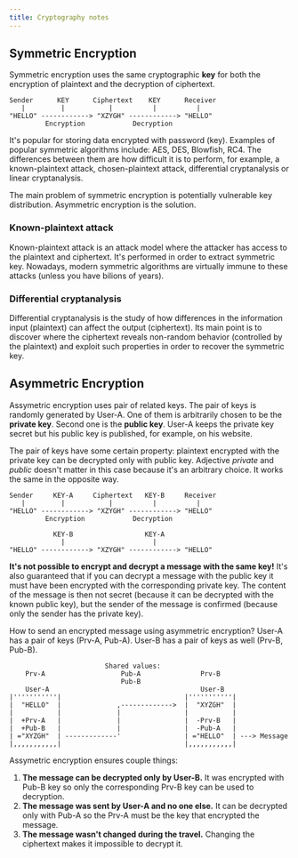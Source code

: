 ```yaml
---
title: Cryptography notes
---
```


## Symmetric Encryption

Symmetric encryption uses the same cryptographic **key** for both the encryption of plaintext and the decryption of ciphertext.

```text
Sender      KEY      Ciphertext    KEY      Receiver
   |         |           |          |          | 
"HELLO" ------------> "XZYGH" ------------> "HELLO"
         Encryption            Decryption
```

It's popular for storing data encrypted with password (key). Examples of popular symmetric algorithms include: AES, DES, Blowfish, RC4. The differences between them are how difficult it is to perform, for example, a known-plaintext attack, chosen-plaintext attack, differential cryptanalysis or linear cryptanalysis.

The main problem of symmetric encryption is potentially vulnerable key distribution. Asymmetric encryption is the solution.

### Known-plaintext attack
Known-plaintext attack is an attack model where the attacker has access to the plaintext and ciphertext. It's performed in order to extract symmetric key. Nowadays, modern symmetric algorithms are virtually immune to these attacks (unless you have bilions of years).

### Differential cryptanalysis
Differential cryptanalysis is the study of how differences in the information input (plaintext) can affect the output (ciphertext). Its main point is to discover where the ciphertext reveals non-random behavior (controlled by the plaintext) and exploit such properties in order to recover the symmetric key.

## Asymmetric Encryption

Assymetric encryption uses pair of related keys. The pair of keys is randomly generated by User-A. One of them is arbitrarily chosen to be the **private key**. Second one is the **public key**. User-A keeps the private key secret but his public key is published, for example, on his website.

The pair of keys have some certain property: plaintext encrypted with the private key can be decrypted only with public key. Adjective _private_ and _public_ doesn't matter in this case because it's an arbitrary choice. It works the same in the opposite way.

```text
Sender     KEY-A     Ciphertext   KEY-B     Receiver
   |         |           |          |          |
"HELLO" ------------> "XZYGH" ------------> "HELLO"
         Encryption            Decryption

           KEY-B                  KEY-A     
             |                      |          
"HELLO" ------------> "XZYGH" ------------> "HELLO"
```

**It's not possible to encrypt and decrypt a message with the same key!** It's also guaranteed that if you can decrypt a message with the public key it must have been encrypted with the corresponding private key. The content of the message is then not secret (because it can be decrypted with the known public key), but the sender of the message is confirmed (because only the sender has the private key).

How to send an encrypted message using asymmetric encryption? User-A has a pair of keys (Prv-A, Pub-A). User-B has a pair of keys as well (Prv-B, Pub-B).

```text
                        Shared values:
    Prv-A                   Pub-A               Prv-B
                            Pub-B
    User-A                                      User-B     
|'''''''''''|                               |'''''''''''|
|  "HELLO"  |              ,------------->  |  "XYZGH"  |
|           |              |                |           |
|  +Prv-A   |              |                |  -Prv-B   |
|  +Pub-B   |              |                |  -Pub-A   |
| ="XYZGH"  | -------------'                | ="HELLO"  | ---> Message
|,,,,,,,,,,,|                               |,,,,,,,,,,,|
```

Assymetric encryption ensures couple things:

1. **The message can be decrypted only by User-B.** It was encrypted with Pub-B key so only the corresponding Prv-B key can be used to decryption.
2. **The message was sent by User-A and no one else.** It can be decrypted only with Pub-A so the Prv-A must be the key that encrypted the message.
3. **The message wasn't changed during the travel.** Changing the ciphertext makes it impossible to decrypt it.
